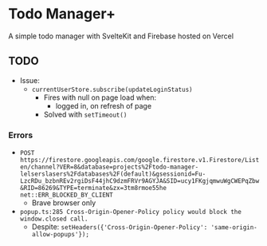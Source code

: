 # Todo Manager+

A simple todo manager with SvelteKit and Firebase hosted on Vercel

## TODO

- Issue:
    - `currentUserStore.subscribe(updateLoginStatus)`
        - Fires with null on page load when:
            - logged in, on refresh of page
        - Solved with `setTimeout()`

### Errors

- `POST https://firestore.googleapis.com/google.firestore.v1.Firestore/Listen/channel?VER=8&database=projects%2Ftodo-manager-lelserslasers%2Fdatabases%2F(default)&gsessionid=Fu-LzcRDu_bzbnREv2rgiDsF44jhC9dzmFRVr9AGYJA&SID=ucy1FKgjqmwuWgCWEPqZbw&RID=86269&TYPE=terminate&zx=3tm8rmoe55he net::ERR_BLOCKED_BY_CLIENT`
    - Brave browser only
- `popup.ts:285 Cross-Origin-Opener-Policy policy would block the window.closed call.`
    - Despite: `setHeaders({'Cross-Origin-Opener-Policy': 'same-origin-allow-popups'});`